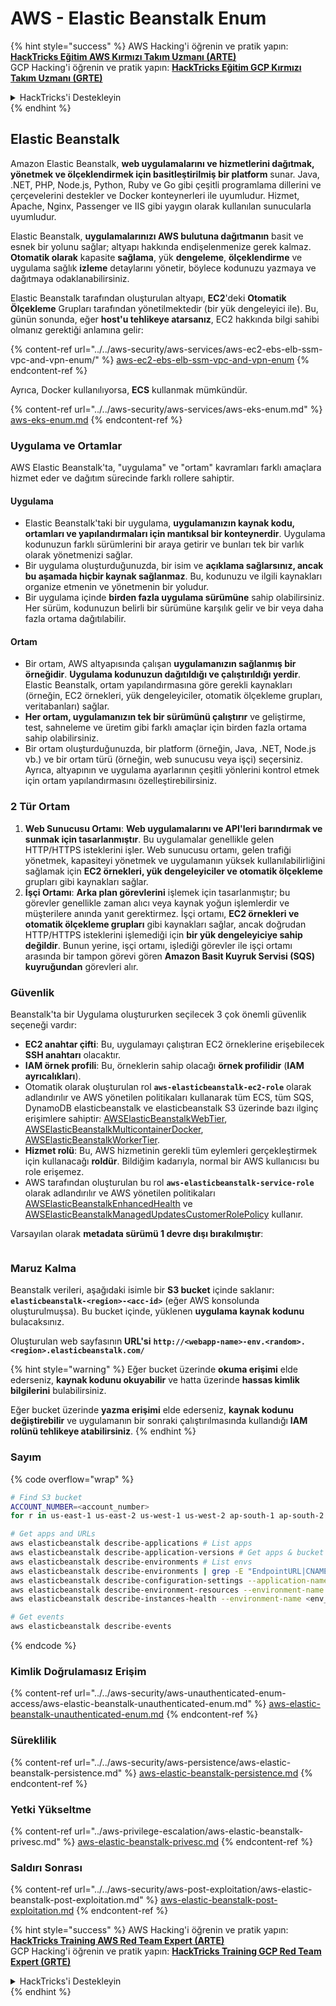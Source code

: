 # AWS - Elastic Beanstalk Enum

{% hint style="success" %}
AWS Hacking'i öğrenin ve pratik yapın:<img src="/.gitbook/assets/image.png" alt="" data-size="line">[**HackTricks Eğitim AWS Kırmızı Takım Uzmanı (ARTE)**](https://training.hacktricks.xyz/courses/arte)<img src="/.gitbook/assets/image.png" alt="" data-size="line">\
GCP Hacking'i öğrenin ve pratik yapın: <img src="/.gitbook/assets/image (2).png" alt="" data-size="line">[**HackTricks Eğitim GCP Kırmızı Takım Uzmanı (GRTE)**<img src="/.gitbook/assets/image (2).png" alt="" data-size="line">](https://training.hacktricks.xyz/courses/grte)

<details>

<summary>HackTricks'i Destekleyin</summary>

* [**abonelik planlarını**](https://github.com/sponsors/carlospolop) kontrol edin!
* **💬 [**Discord grubuna**](https://discord.gg/hRep4RUj7f) veya [**telegram grubuna**](https://t.me/peass) katılın ya da **Twitter**'da **bizi takip edin** 🐦 [**@hacktricks\_live**](https://twitter.com/hacktricks\_live)**.**
* **Hacking ipuçlarını paylaşmak için** [**HackTricks**](https://github.com/carlospolop/hacktricks) ve [**HackTricks Cloud**](https://github.com/carlospolop/hacktricks-cloud) github reposuna PR gönderin.

</details>
{% endhint %}

## Elastic Beanstalk

Amazon Elastic Beanstalk, **web uygulamalarını ve hizmetlerini dağıtmak, yönetmek ve ölçeklendirmek için basitleştirilmiş bir platform** sunar. Java, .NET, PHP, Node.js, Python, Ruby ve Go gibi çeşitli programlama dillerini ve çerçevelerini destekler ve Docker konteynerleri ile uyumludur. Hizmet, Apache, Nginx, Passenger ve IIS gibi yaygın olarak kullanılan sunucularla uyumludur.

Elastic Beanstalk, **uygulamalarınızı AWS bulutuna dağıtmanın** basit ve esnek bir yolunu sağlar; altyapı hakkında endişelenmenize gerek kalmaz. **Otomatik olarak** kapasite **sağlama**, yük **dengeleme**, **ölçeklendirme** ve uygulama sağlık **izleme** detaylarını yönetir, böylece kodunuzu yazmaya ve dağıtmaya odaklanabilirsiniz.

Elastic Beanstalk tarafından oluşturulan altyapı, **EC2**'deki **Otomatik Ölçekleme** Grupları tarafından yönetilmektedir (bir yük dengeleyici ile). Bu, günün sonunda, eğer **host'u tehlikeye atarsanız**, EC2 hakkında bilgi sahibi olmanız gerektiği anlamına gelir:

{% content-ref url="../../aws-security/aws-services/aws-ec2-ebs-elb-ssm-vpc-and-vpn-enum/" %}
[aws-ec2-ebs-elb-ssm-vpc-and-vpn-enum](../../aws-security/aws-services/aws-ec2-ebs-elb-ssm-vpc-and-vpn-enum/)
{% endcontent-ref %}

Ayrıca, Docker kullanılıyorsa, **ECS** kullanmak mümkündür.

{% content-ref url="../../aws-security/aws-services/aws-eks-enum.md" %}
[aws-eks-enum.md](../../aws-security/aws-services/aws-eks-enum.md)
{% endcontent-ref %}

### Uygulama ve Ortamlar

AWS Elastic Beanstalk'ta, "uygulama" ve "ortam" kavramları farklı amaçlara hizmet eder ve dağıtım sürecinde farklı rollere sahiptir.

#### Uygulama

* Elastic Beanstalk'taki bir uygulama, **uygulamanızın kaynak kodu, ortamları ve yapılandırmaları için mantıksal bir konteynerdir**. Uygulama kodunuzun farklı sürümlerini bir araya getirir ve bunları tek bir varlık olarak yönetmenizi sağlar.
* Bir uygulama oluşturduğunuzda, bir isim ve **açıklama sağlarsınız, ancak bu aşamada hiçbir kaynak sağlanmaz**. Bu, kodunuzu ve ilgili kaynakları organize etmenin ve yönetmenin bir yoludur.
* Bir uygulama içinde **birden fazla uygulama sürümüne** sahip olabilirsiniz. Her sürüm, kodunuzun belirli bir sürümüne karşılık gelir ve bir veya daha fazla ortama dağıtılabilir.

#### Ortam

* Bir ortam, AWS altyapısında çalışan **uygulamanızın sağlanmış bir örneğidir**. **Uygulama kodunuzun dağıtıldığı ve çalıştırıldığı yerdir**. Elastic Beanstalk, ortam yapılandırmasına göre gerekli kaynakları (örneğin, EC2 örnekleri, yük dengeleyiciler, otomatik ölçekleme grupları, veritabanları) sağlar.
* **Her ortam, uygulamanızın tek bir sürümünü çalıştırır** ve geliştirme, test, sahneleme ve üretim gibi farklı amaçlar için birden fazla ortama sahip olabilirsiniz.
* Bir ortam oluşturduğunuzda, bir platform (örneğin, Java, .NET, Node.js vb.) ve bir ortam türü (örneğin, web sunucusu veya işçi) seçersiniz. Ayrıca, altyapının ve uygulama ayarlarının çeşitli yönlerini kontrol etmek için ortam yapılandırmasını özelleştirebilirsiniz.

### 2 Tür Ortam

1. **Web Sunucusu Ortamı**: **Web uygulamalarını ve API'leri barındırmak ve sunmak için tasarlanmıştır**. Bu uygulamalar genellikle gelen HTTP/HTTPS isteklerini işler. Web sunucusu ortamı, gelen trafiği yönetmek, kapasiteyi yönetmek ve uygulamanın yüksek kullanılabilirliğini sağlamak için **EC2 örnekleri, yük dengeleyiciler ve otomatik ölçekleme** grupları gibi kaynakları sağlar.
2. **İşçi Ortamı**: **Arka plan görevlerini** işlemek için tasarlanmıştır; bu görevler genellikle zaman alıcı veya kaynak yoğun işlemlerdir ve müşterilere anında yanıt gerektirmez. İşçi ortamı, **EC2 örnekleri ve otomatik ölçekleme grupları** gibi kaynakları sağlar, ancak doğrudan HTTP/HTTPS isteklerini işlemediği için **bir yük dengeleyiciye sahip değildir**. Bunun yerine, işçi ortamı, işlediği görevler ile işçi ortamı arasında bir tampon görevi gören **Amazon Basit Kuyruk Servisi (SQS) kuyruğundan** görevleri alır.

### Güvenlik

Beanstalk'ta bir Uygulama oluştururken seçilecek 3 çok önemli güvenlik seçeneği vardır:

* **EC2 anahtar çifti**: Bu, uygulamayı çalıştıran EC2 örneklerine erişebilecek **SSH anahtarı** olacaktır.
* **IAM örnek profili**: Bu, örneklerin sahip olacağı **örnek profilidir** (**IAM ayrıcalıkları**).
* Otomatik olarak oluşturulan rol **`aws-elasticbeanstalk-ec2-role`** olarak adlandırılır ve AWS yönetilen politikaları kullanarak tüm ECS, tüm SQS, DynamoDB elasticbeanstalk ve elasticbeanstalk S3 üzerinde bazı ilginç erişimlere sahiptir: [AWSElasticBeanstalkWebTier](https://us-east-1.console.aws.amazon.com/iam/home#/policies/arn:aws:iam::aws:policy/AWSElasticBeanstalkWebTier), [AWSElasticBeanstalkMulticontainerDocker](https://us-east-1.console.aws.amazon.com/iam/home#/policies/arn:aws:iam::aws:policy/AWSElasticBeanstalkMulticontainerDocker), [AWSElasticBeanstalkWorkerTier](https://us-east-1.console.aws.amazon.com/iam/home#/policies/arn:aws:iam::aws:policy/AWSElasticBeanstalkWorkerTier).
* **Hizmet rolü**: Bu, AWS hizmetinin gerekli tüm eylemleri gerçekleştirmek için kullanacağı **roldür**. Bildiğim kadarıyla, normal bir AWS kullanıcısı bu role erişemez.
* AWS tarafından oluşturulan bu rol **`aws-elasticbeanstalk-service-role`** olarak adlandırılır ve AWS yönetilen politikaları [AWSElasticBeanstalkEnhancedHealth](https://us-east-1.console.aws.amazon.com/iam/home#/policies/arn:aws:iam::aws:policy/service-role/AWSElasticBeanstalkEnhancedHealth) ve [AWSElasticBeanstalkManagedUpdatesCustomerRolePolicy](https://us-east-1.console.aws.amazon.com/iamv2/home?region=us-east-1#/roles/details/aws-elasticbeanstalk-service-role?section=permissions) kullanır.

Varsayılan olarak **metadata sürümü 1 devre dışı bırakılmıştır**:

<figure><img src="../../../.gitbook/assets/image (18) (1) (2).png" alt=""><figcaption></figcaption></figure>

### Maruz Kalma

Beanstalk verileri, aşağıdaki isimle bir **S3 bucket** içinde saklanır: **`elasticbeanstalk-<region>-<acc-id>`** (eğer AWS konsolunda oluşturulmuşsa). Bu bucket içinde, yüklenen **uygulama kaynak kodunu** bulacaksınız.

Oluşturulan web sayfasının **URL'si** **`http://<webapp-name>-env.<random>.<region>.elasticbeanstalk.com/`**

{% hint style="warning" %}
Eğer bucket üzerinde **okuma erişimi** elde ederseniz, **kaynak kodunu okuyabilir** ve hatta üzerinde **hassas kimlik bilgilerini** bulabilirsiniz.

Eğer bucket üzerinde **yazma erişimi** elde ederseniz, **kaynak kodunu değiştirebilir** ve uygulamanın bir sonraki çalıştırılmasında kullandığı **IAM rolünü tehlikeye atabilirsiniz**.
{% endhint %}

### Sayım

{% code overflow="wrap" %}
```bash
# Find S3 bucket
ACCOUNT_NUMBER=<account_number>
for r in us-east-1 us-east-2 us-west-1 us-west-2 ap-south-1 ap-south-2 ap-northeast-1 ap-northeast-2 ap-northeast-3 ap-southeast-1 ap-southeast-2 ap-southeast-3 ca-central-1 eu-central-1 eu-central-2 eu-west-1 eu-west-2 eu-west-3 eu-north-1 sa-east-1 af-south-1 ap-east-1 eu-south-1 eu-south-2 me-south-1 me-central-1; do aws s3 ls elasticbeanstalk-$r-$ACCOUNT_NUMBER 2>/dev/null && echo "Found in: elasticbeanstalk-$r-$ACCOUNT_NUMBER"; done

# Get apps and URLs
aws elasticbeanstalk describe-applications # List apps
aws elasticbeanstalk describe-application-versions # Get apps & bucket name with source code
aws elasticbeanstalk describe-environments # List envs
aws elasticbeanstalk describe-environments | grep -E "EndpointURL|CNAME"
aws elasticbeanstalk describe-configuration-settings --application-name <app_name> --environment-name <env_name>
aws elasticbeanstalk describe-environment-resources --environment-name <env_name> # Get env info such as SQS used queues
aws elasticbeanstalk describe-instances-health --environment-name <env_name> # Get the instances of an environment

# Get events
aws elasticbeanstalk describe-events
```
{% endcode %}

### Kimlik Doğrulamasız Erişim

{% content-ref url="../../aws-security/aws-unauthenticated-enum-access/aws-elastic-beanstalk-unauthenticated-enum.md" %}
[aws-elastic-beanstalk-unauthenticated-enum.md](../../aws-security/aws-unauthenticated-enum-access/aws-elastic-beanstalk-unauthenticated-enum.md)
{% endcontent-ref %}

### Süreklilik

{% content-ref url="../../aws-security/aws-persistence/aws-elastic-beanstalk-persistence.md" %}
[aws-elastic-beanstalk-persistence.md](../../aws-security/aws-persistence/aws-elastic-beanstalk-persistence.md)
{% endcontent-ref %}

### Yetki Yükseltme

{% content-ref url="../aws-privilege-escalation/aws-elastic-beanstalk-privesc.md" %}
[aws-elastic-beanstalk-privesc.md](../aws-privilege-escalation/aws-elastic-beanstalk-privesc.md)
{% endcontent-ref %}

### Saldırı Sonrası

{% content-ref url="../../aws-security/aws-post-exploitation/aws-elastic-beanstalk-post-exploitation.md" %}
[aws-elastic-beanstalk-post-exploitation.md](../../aws-security/aws-post-exploitation/aws-elastic-beanstalk-post-exploitation.md)
{% endcontent-ref %}

{% hint style="success" %}
AWS Hacking'i öğrenin ve pratik yapın:<img src="/.gitbook/assets/image.png" alt="" data-size="line">[**HackTricks Training AWS Red Team Expert (ARTE)**](https://training.hacktricks.xyz/courses/arte)<img src="/.gitbook/assets/image.png" alt="" data-size="line">\
GCP Hacking'i öğrenin ve pratik yapın: <img src="/.gitbook/assets/image (2).png" alt="" data-size="line">[**HackTricks Training GCP Red Team Expert (GRTE)**<img src="/.gitbook/assets/image (2).png" alt="" data-size="line">](https://training.hacktricks.xyz/courses/grte)

<details>

<summary>HackTricks'i Destekleyin</summary>

* [**abonelik planlarını**](https://github.com/sponsors/carlospolop) kontrol edin!
* **💬 [**Discord grubuna**](https://discord.gg/hRep4RUj7f) veya [**telegram grubuna**](https://t.me/peass) katılın ya da **Twitter**'da **bizi takip edin** 🐦 [**@hacktricks\_live**](https://twitter.com/hacktricks\_live)**.**
* **Hacking ipuçlarını paylaşmak için** [**HackTricks**](https://github.com/carlospolop/hacktricks) ve [**HackTricks Cloud**](https://github.com/carlospolop/hacktricks-cloud) github reposuna PR gönderin.

</details>
{% endhint %}
